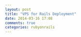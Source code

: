 ```yaml
---
layout: post
title: "VPS for Rails Deployment"
date: 2014-03-16 17:08
comments: true
categories: rubyonrails
---
```

